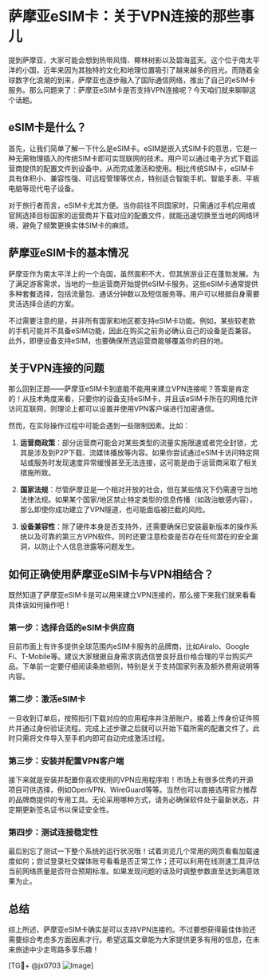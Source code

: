 # 萨摩亚eSIM卡：关于VPN连接的那些事儿

提到萨摩亚，大家可能会想到热带风情、椰林树影以及碧海蓝天。这个位于南太平洋的小国，近年来因为其独特的文化和地理位置吸引了越来越多的目光。而随着全球数字化浪潮的到来，萨摩亚也逐步融入了国际通信网络，推出了自己的eSIM卡服务。那么问题来了：萨摩亚eSIM卡是否支持VPN连接呢？今天咱们就来聊聊这个话题。

## eSIM卡是什么？

首先，让我们简单了解一下什么是eSIM卡。eSIM是嵌入式SIM卡的意思，它是一种无需物理插入的传统SIM卡即可实现联网的技术。用户可以通过电子方式下载运营商提供的配置文件到设备中，从而完成激活和使用。相比传统SIM卡，eSIM卡具有体积小、兼容性强、可远程管理等优点，特别适合智能手机、智能手表、平板电脑等现代电子设备。

对于旅行者而言，eSIM卡尤其方便。当你前往不同国家时，只需通过手机应用或官网选择目标国家的运营商并下载对应的配置文件，就能迅速切换至当地的网络环境，避免了频繁更换实体SIM卡的麻烦。

## 萨摩亚eSIM卡的基本情况

萨摩亚作为南太平洋上的一个岛国，虽然面积不大，但其旅游业正在蓬勃发展。为了满足游客需求，当地的一些运营商开始提供eSIM卡服务。这些eSIM卡通常提供多种套餐选择，包括流量包、通话分钟数以及短信服务等。用户可以根据自身需要灵活选择合适的方案。

不过需要注意的是，并非所有国家和地区都支持eSIM卡功能。例如，某些较老款的手机可能并不具备eSIM功能，因此在购买之前务必确认自己的设备是否兼容。此外，即便设备支持eSIM，也要确保所选运营商能够覆盖你的目的地。

## 关于VPN连接的问题

那么回到正题——萨摩亚eSIM卡到底能不能用来建立VPN连接呢？答案是肯定的！从技术角度来看，只要你的设备支持eSIM卡，并且该eSIM卡所在的网络允许访问互联网，则理论上都可以设置并使用VPN客户端进行加密通信。

然而，在实际操作过程中可能会遇到一些限制因素。比如：

1. **运营商政策**：部分运营商可能会对某些类型的流量实施限速或者完全封锁，尤其是涉及到P2P下载、流媒体播放等内容。如果你尝试通过eSIM卡访问特定网站或服务时发现速度异常缓慢甚至无法连接，这可能是由于运营商采取了相关措施所致。
   
2. **国家法规**：尽管萨摩亚是一个相对开放的社会，但在某些情况下仍需遵守当地法律法规。如果某个国家/地区禁止特定类型的信息传播（如政治敏感内容），那么即使你成功建立了VPN隧道，也可能面临被拦截的风险。

3. **设备兼容性**：除了硬件本身是否支持外，还需要确保已安装最新版本的操作系统以及可靠的第三方VPN软件。同时还要注意检查是否存在任何潜在的安全漏洞，以防止个人信息泄露等问题发生。

## 如何正确使用萨摩亚eSIM卡与VPN相结合？

既然知道了萨摩亚eSIM卡是可以用来建立VPN连接的，那么接下来我们就来看看具体该如何操作吧！

### 第一步：选择合适的eSIM卡供应商
目前市面上有许多提供全球范围内eSIM卡服务的品牌商，比如Airalo、Google Fi、T-Mobile等。建议大家根据自身需求挑选信誉良好且价格合理的平台购买产品。下单前一定要仔细阅读条款细则，特别是关于支持国家列表及额外费用说明等内容。

### 第二步：激活eSIM卡
一旦收到订单后，按照指引下载对应的应用程序并注册账户。接着上传身份证件照片并通过身份验证流程。完成上述步骤之后就可以开始下载所需的配置文件了。此时只需将文件导入至手机内即可自动完成激活过程。

### 第三步：安装并配置VPN客户端
接下来就是安装并配置你喜欢使用的VPN应用程序啦！市场上有很多优秀的开源项目可供选择，例如OpenVPN、WireGuard等等。当然也可以直接选用官方推荐的品牌商提供的专用工具。无论采用哪种方式，请务必确保软件处于最新状态，并定期更新签名证书以保证安全性。

### 第四步：测试连接稳定性
最后别忘了测试一下整个系统的运行状况哦！试着浏览几个常用的网页看看加载速度如何；尝试登录社交媒体账号看看是否正常工作；还可以利用在线测速工具评估当前网络质量是否符合预期标准。如果发现问题的话及时调整参数直至达到满意效果为止。

## 总结

综上所述，萨摩亚eSIM卡确实是可以支持VPN连接的。不过要想获得最佳体验还需要综合考虑多方面因素才行。希望这篇文章能为大家提供更多有用的信息，在未来旅途中少走弯路多享乐趣！

[TG💪+ @jx0703 ![Image](https://github.com/user-attachments/assets/dbca1d08-cadb-493c-b0ec-ad6f7a83f270)]